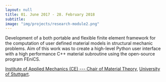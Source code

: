 ```yaml
---
layout: null
title: 01. June 2017 - 28. February 2018
subtitle:
image: "img/projects/research-module2.png"
---
```

Development of a both portable and flexible finite element framework for the computation of user defined material models in structural mechanic problems. Aim of this work was to create a high-level Python user interface with a high performance C++ material subroutine using the open-source program FEniCS.

[Institute of Applied Mechanics (CE) --- Chair of Material Theory](http://www.mechbau.uni-stuttgart.de/ls1/index.html), [University of Stuttgart](https://www.uni-stuttgart.de/).